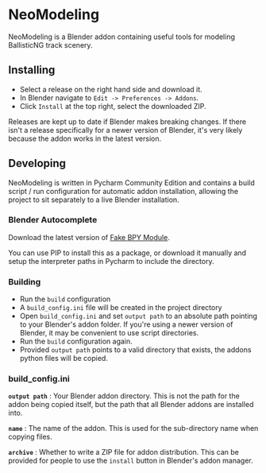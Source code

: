 # NeoModeling
NeoModeling is a Blender addon containing useful tools for modeling BallisticNG track scenery.

## Installing
* Select a release on the right hand side and download it.
* In Blender navigate to `Edit -> Preferences -> Addons`.
* Click `Install` at the top right, select the downloaded ZIP.

Releases are kept up to date if Blender makes breaking changes. If there isn't a release specifically for a newer version of Blender, it's very likely because the addon works in the latest version.

## Developing
NeoModeling is written in Pycharm Community Edition and contains a build script / run configuration for automatic addon installation, allowing the project to sit separately to a live Blender installation.

### Blender Autocomplete
Download the latest version of [Fake BPY Module](https://github.com/nutti/fake-bpy-module). 

You can use PIP to install this as a package, or download it manually and setup the interpreter paths in Pycharm to include the directory.

### Building
* Run the `build` configuration
* A `build_config.ini` file will be created in the project directory
* Open `build_config.ini` and set `output path` to an absolute path pointing to your Blender's addon folder. If you're using a newer version of Blender, it may be convenient to use script directories.
* Run the `build` configuration again.
* Provided `output path` points to a valid directory that exists, the addons python files will be copied.

### build_config.ini
**`output path`**  : Your Blender addon directory. This is not the path for the addon being copied itself, but the path that all Blender addons are installed into.

**`name`**         : The name of the addon. This is used for the sub-directory name when copying files.

**`archive`**      : Whether to write a ZIP file for addon distribution. This can be provided for people to use the `install` button in Blender's addon manager.
